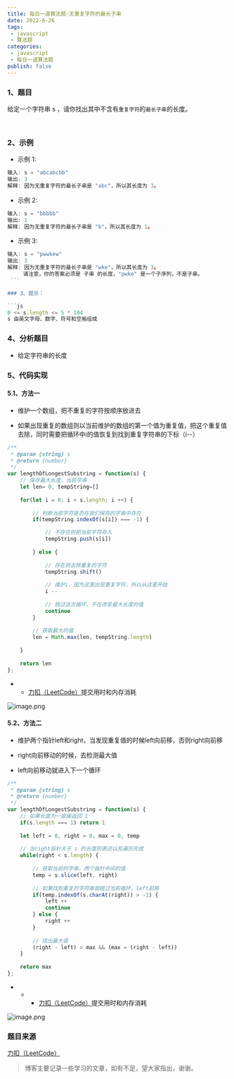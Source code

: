 ```yaml
---
title: 每日一道算法题-无重复字符的最长子串
date: 2022-6-26
tags:
 - javascript
 - 算法题
categories: 
 - javascript
 - 每日一道算法题
publish: false
---
```


### 1、题目

给定一个字符串 s ，请你找出其中不含有`重复字符`的`最长子串`的长度。

 
### 2、示例

- 示例 1:

```js
输入: s = "abcabcbb"
输出: 3 
解释: 因为无重复字符的最长子串是 "abc"，所以其长度为 3。
```

- 示例 2:

```js
输入: s = "bbbbb"
输出: 1
解释: 因为无重复字符的最长子串是 "b"，所以其长度为 1。
```

- 示例 3:

```js
输入: s = "pwwkew"
输出: 3
解释: 因为无重复字符的最长子串是 "wke"，所以其长度为 3。
     请注意，你的答案必须是 子串 的长度，"pwke" 是一个子序列，不是子串。
 ```

### 3、提示：

```js
0 <= s.length <= 5 * 104
s 由英文字母、数字、符号和空格组成
```

### 4、分析题目

- 给定字符串的长度

### 5、代码实现

#### 5.1、方法一

- 维护一个数组，把不重复的字符按顺序放进去

- 如果出现重复的数组则以当前维护的数组的第一个值为重复值，把这个重复值去除，同时需要把循环中i的值恢复到找到重复字符串的下标（i--）


```js
/**
 * @param {string} s
 * @return {number}
 */
var lengthOfLongestSubstring = function(s) {
    // 保存最大长度、当前字串
    let len= 0, tempString=[]
    
    for(let i = 0; i < s.length; i ++) {
          
        // 判断当前字符是否在我们保存的字串中存在
        if(tempString.indexOf(s[i]) === -1) {

            // 不存在则把当前字符存入
            tempString.push(s[i])
            
        } else {
        
            // 存在则去除重复的字符
            tempString.shift()
            
            // 维护i，因为这里出现重复字符，所以从这里开始
            i --
            
            // 跳过这次循环，不在改变最大长度的值
            continue
        }
        
        // 获取最大的值
        len = Math.max(len, tempString.length)
        
    }
    
    return len
};
```
- -   [力扣（LeetCode）](https://leetcode.cn/problems/longest-substring-without-repeating-characters)提交用时和内存消耗

![image.png](https://p9-juejin.byteimg.com/tos-cn-i-k3u1fbpfcp/59aa9e7b06c843119b5a32ccd013b4dd~tplv-k3u1fbpfcp-watermark.image?)


#### 5.2、方法二

- 维护两个指针left和right，当发现重复值的时候left向前移，否则right向前移

- right向前移动的时候，去检测最大值

- left向前移动就进入下一个循环

```js
/**
 * @param {string} s
 * @return {number}
 */
var lengthOfLongestSubstring = function(s) {
    // 如果长度为一直接返回 1
    if(s.length === 1) return 1
    
    let left = 0, right = 0, max = 0, temp
    
    // 当right指针大于 s 的长度则表述以及遍历完成
    while(right < s.length) {
    
        // 获取当前的字串，两个指针中间的值
        temp = s.slice(left, right)
        
        // 如果找到重复的字符串就跳过当前循环，left前移
        if(temp.indexOf(s.charAt(right)) > -1) {
            left ++
            continue
        } else {
            right ++
        }
        
        // 找出最大值
        (right - left) > max && (max = (right - left))
    }
    
    return max
};

```
- - -   [力扣（LeetCode）](https://leetcode.cn/problems/longest-substring-without-repeating-characters)提交用时和内存消耗


![image.png](https://p1-juejin.byteimg.com/tos-cn-i-k3u1fbpfcp/4501f463275d4053a012ef7a3109533b~tplv-k3u1fbpfcp-watermark.image?)

### 题目来源

[力扣（LeetCode）](https://leetcode.cn/problems/longest-substring-without-repeating-characters)

> 博客主要记录一些学习的文章，如有不足，望大家指出，谢谢。